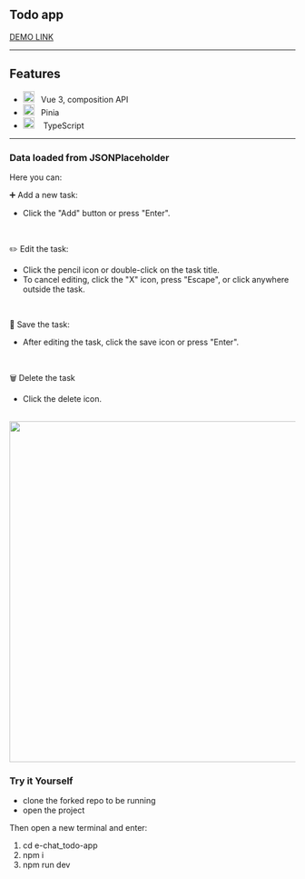 <h2>Todo app</h2>

[DEMO LINK](https://vasyl-zinchenko.github.io/e-chat_todo-app/)

---

## Features

- <img width=20 height=20 src="https://upload.wikimedia.org/wikipedia/commons/thumb/9/95/Vue.js_Logo_2.svg/1200px-Vue.js_Logo_2.svg.png">&nbsp;&nbsp;&nbsp;Vue 3, composition API
- <img width=20 height=20 src="https://pinia.vuejs.org/logo.svg">&nbsp;&nbsp;&nbsp;Pinia
- <img width=20 height=20 src="https://upload.wikimedia.org/wikipedia/commons/thumb/4/4c/Typescript_logo_2020.svg/2048px-Typescript_logo_2020.svg.png">&nbsp;&nbsp;&nbsp; TypeScript

---

### Data loaded from JSONPlaceholder

Here you can:

➕ Add a new task:
- Click the "Add" button or press "Enter".
</br>
  
✏️ Edit the task:
- Click the pencil icon or double-click on the task title.
- To cancel editing, click the "X" icon, press "Escape", or click anywhere outside the task.
</br>

💾 Save the task:
- After editing the task, click the save icon or press "Enter".
</br>
  
🗑️ Delete the task
- Click the delete icon.
</br>

<img width=600 src="https://img001.prntscr.com/file/img001/VeI87ccLS_Cb38aEP2BTHQ.png">

<h3>Try it Yourself</h3>

- clone the forked repo to be running
- open the project

Then open a new terminal and enter:

1. cd e-chat_todo-app
2. npm i
3. npm run dev
